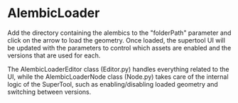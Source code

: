 # AlembicLoader

Add the directory containing the alembics to the "folderPath" parameter and click on the arrow to load the geometry. Once loaded, the supertool UI will be updated with the parameters to control which assets are enabled and the versions that are used for each.

The AlembicLoaderEditor class (Editor.py) handles everything related to the UI, while 
the AlembicLoaderNode class (Node.py) takes care of the internal logic of the SuperTool,
such as enabling/disabling loaded geometry and switching between versions.
